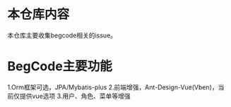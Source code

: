 # 本仓库内容
本仓库主要收集begcode相关的issue。

# BegCode主要功能
1.Orm框架可选，JPA/Mybatis-plus
2.前端增强，Ant-Design-Vue(Vben)，当前仅提供vue选项
3.用户、角色、菜单等增强
